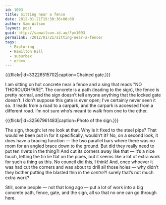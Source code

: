```yaml
---
id: 1093
title: Sitting near a fence
date: 2012-01-21T19:30:36+00:00
author: Sam Wilson
layout: post
guid: http://samwilson.id.au/?p=1093
permalink: /2012/01/21/sitting-near-a-fence/
tags:
  - Exploring
  - Hamilton Hill
  - suburbex
  - urbex
---
```


{{{flickr|id=33226515702|caption=Chained gate.}}}

I am sitting on hot concrete near a fence and a sing that reads "NO THOROUGHFARE". The concrete is a path (leading to the sign), the fence is pretty normal, and the sign doesn’t tell anyone anything that the locked gate doesn’t. I don’t suppose this gate is ever open; I’ve certainly never seen it so. It leads from a road to a carpark, and the carpark is accessed from a different road. I’m not sure who’s meant to walk from one to the other.

{{{flickr|id=32567961483|caption=Photo of the sign.}}}

The sign, though: let me look at that. Why is it fixed to the steel pipe? That would’ve been put in for it specifically, wouldn’t it? No, on a second look, it does have a bracing function — the two parallel bars where there was no room for an angled brace down to the ground. But did they really need to put ten rivets in the thing?! And cut its corners away like that — it’s a nice touch, letting the tin lie flat on the pipes, but it seems like a lot of extra work for such a thing as this. No council did this, I think! And, once whoever it was had cut the corners and was about to drill all those holes — why didn’t they bother putting the blasted thin in the _centre_?! surely that’s not much extra work?

Still, some people — not that long ago — put a lot of work into a big concrete path, fence, gate, and the sign, all so that no one can go through here.
